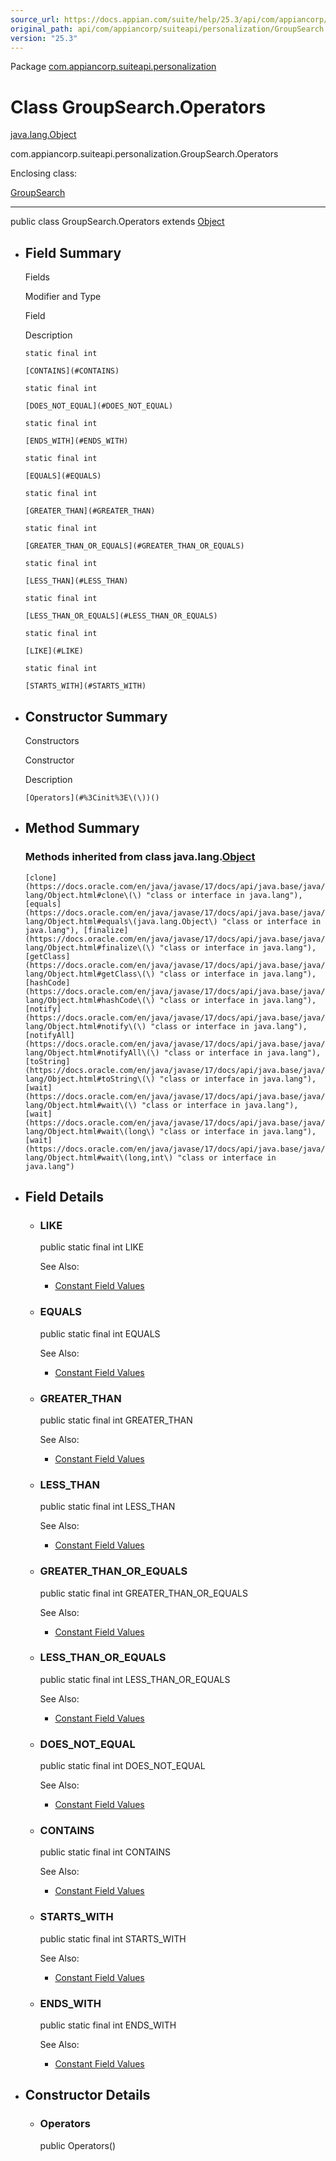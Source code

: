 ```yaml
---
source_url: https://docs.appian.com/suite/help/25.3/api/com/appiancorp/suiteapi/personalization/GroupSearch.Operators.html
original_path: api/com/appiancorp/suiteapi/personalization/GroupSearch.Operators.html
version: "25.3"
---
```


Package [com.appiancorp.suiteapi.personalization](package-summary.html)

# Class GroupSearch.Operators

[java.lang.Object](https://docs.oracle.com/en/java/javase/17/docs/api/java.base/java/lang/Object.html "class or interface in java.lang")

com.appiancorp.suiteapi.personalization.GroupSearch.Operators

Enclosing class:

[GroupSearch](GroupSearch.html "class in com.appiancorp.suiteapi.personalization")

* * *

public class GroupSearch.Operators extends [Object](https://docs.oracle.com/en/java/javase/17/docs/api/java.base/java/lang/Object.html "class or interface in java.lang")

-   ## Field Summary

    Fields

    Modifier and Type

    Field

    Description

    `static final int`

    `[CONTAINS](#CONTAINS)`

    `static final int`

    `[DOES_NOT_EQUAL](#DOES_NOT_EQUAL)`

    `static final int`

    `[ENDS_WITH](#ENDS_WITH)`

    `static final int`

    `[EQUALS](#EQUALS)`

    `static final int`

    `[GREATER_THAN](#GREATER_THAN)`

    `static final int`

    `[GREATER_THAN_OR_EQUALS](#GREATER_THAN_OR_EQUALS)`

    `static final int`

    `[LESS_THAN](#LESS_THAN)`

    `static final int`

    `[LESS_THAN_OR_EQUALS](#LESS_THAN_OR_EQUALS)`

    `static final int`

    `[LIKE](#LIKE)`

    `static final int`

    `[STARTS_WITH](#STARTS_WITH)`

-   ## Constructor Summary

    Constructors

    Constructor

    Description

    `[Operators](#%3Cinit%3E\(\))()`

-   ## Method Summary

    ### Methods inherited from class java.lang.[Object](https://docs.oracle.com/en/java/javase/17/docs/api/java.base/java/lang/Object.html "class or interface in java.lang")

    `[clone](https://docs.oracle.com/en/java/javase/17/docs/api/java.base/java/lang/Object.html#clone\(\) "class or interface in java.lang"), [equals](https://docs.oracle.com/en/java/javase/17/docs/api/java.base/java/lang/Object.html#equals\(java.lang.Object\) "class or interface in java.lang"), [finalize](https://docs.oracle.com/en/java/javase/17/docs/api/java.base/java/lang/Object.html#finalize\(\) "class or interface in java.lang"), [getClass](https://docs.oracle.com/en/java/javase/17/docs/api/java.base/java/lang/Object.html#getClass\(\) "class or interface in java.lang"), [hashCode](https://docs.oracle.com/en/java/javase/17/docs/api/java.base/java/lang/Object.html#hashCode\(\) "class or interface in java.lang"), [notify](https://docs.oracle.com/en/java/javase/17/docs/api/java.base/java/lang/Object.html#notify\(\) "class or interface in java.lang"), [notifyAll](https://docs.oracle.com/en/java/javase/17/docs/api/java.base/java/lang/Object.html#notifyAll\(\) "class or interface in java.lang"), [toString](https://docs.oracle.com/en/java/javase/17/docs/api/java.base/java/lang/Object.html#toString\(\) "class or interface in java.lang"), [wait](https://docs.oracle.com/en/java/javase/17/docs/api/java.base/java/lang/Object.html#wait\(\) "class or interface in java.lang"), [wait](https://docs.oracle.com/en/java/javase/17/docs/api/java.base/java/lang/Object.html#wait\(long\) "class or interface in java.lang"), [wait](https://docs.oracle.com/en/java/javase/17/docs/api/java.base/java/lang/Object.html#wait\(long,int\) "class or interface in java.lang")`

-   ## Field Details

    -   ### LIKE

        public static final int LIKE

        See Also:

        -   [Constant Field Values](../../../../constant-values.html#com.appiancorp.suiteapi.personalization.GroupSearch.Operators.LIKE)

    -   ### EQUALS

        public static final int EQUALS

        See Also:

        -   [Constant Field Values](../../../../constant-values.html#com.appiancorp.suiteapi.personalization.GroupSearch.Operators.EQUALS)

    -   ### GREATER\_THAN

        public static final int GREATER\_THAN

        See Also:

        -   [Constant Field Values](../../../../constant-values.html#com.appiancorp.suiteapi.personalization.GroupSearch.Operators.GREATER_THAN)

    -   ### LESS\_THAN

        public static final int LESS\_THAN

        See Also:

        -   [Constant Field Values](../../../../constant-values.html#com.appiancorp.suiteapi.personalization.GroupSearch.Operators.LESS_THAN)

    -   ### GREATER\_THAN\_OR\_EQUALS

        public static final int GREATER\_THAN\_OR\_EQUALS

        See Also:

        -   [Constant Field Values](../../../../constant-values.html#com.appiancorp.suiteapi.personalization.GroupSearch.Operators.GREATER_THAN_OR_EQUALS)

    -   ### LESS\_THAN\_OR\_EQUALS

        public static final int LESS\_THAN\_OR\_EQUALS

        See Also:

        -   [Constant Field Values](../../../../constant-values.html#com.appiancorp.suiteapi.personalization.GroupSearch.Operators.LESS_THAN_OR_EQUALS)

    -   ### DOES\_NOT\_EQUAL

        public static final int DOES\_NOT\_EQUAL

        See Also:

        -   [Constant Field Values](../../../../constant-values.html#com.appiancorp.suiteapi.personalization.GroupSearch.Operators.DOES_NOT_EQUAL)

    -   ### CONTAINS

        public static final int CONTAINS

        See Also:

        -   [Constant Field Values](../../../../constant-values.html#com.appiancorp.suiteapi.personalization.GroupSearch.Operators.CONTAINS)

    -   ### STARTS\_WITH

        public static final int STARTS\_WITH

        See Also:

        -   [Constant Field Values](../../../../constant-values.html#com.appiancorp.suiteapi.personalization.GroupSearch.Operators.STARTS_WITH)

    -   ### ENDS\_WITH

        public static final int ENDS\_WITH

        See Also:

        -   [Constant Field Values](../../../../constant-values.html#com.appiancorp.suiteapi.personalization.GroupSearch.Operators.ENDS_WITH)

-   ## Constructor Details

    -   ### Operators

        public Operators()
